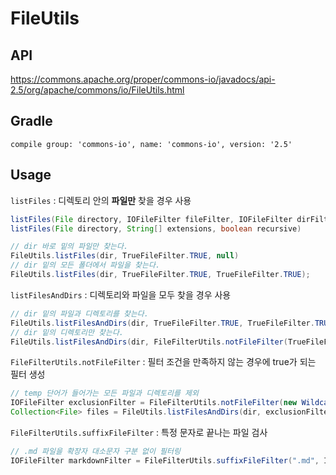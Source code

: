 # FileUtils

## API

<https://commons.apache.org/proper/commons-io/javadocs/api-2.5/org/apache/commons/io/FileUtils.html>

## Gradle

    compile group: 'commons-io', name: 'commons-io', version: '2.5'

## Usage

`listFiles` : 디렉토리 안의 **파일만** 찾을 경우 사용

```java
listFiles(File directory, IOFileFilter fileFilter, IOFileFilter dirFilter)
listFiles(File directory, String[] extensions, boolean recursive)

// dir 바로 밑의 파일만 찾는다.
FileUtils.listFiles(dir, TrueFileFilter.TRUE, null)
// dir 밑의 모든 폴더에서 파일을 찾는다.
FileUtils.listFiles(dir, TrueFileFilter.TRUE, TrueFileFilter.TRUE);
```

`listFilesAndDirs` : 디렉토리와 파일을 모두 찾을 경우 사용

```java
// dir 밑의 파일과 디렉토리를 찾는다.
FileUtils.listFilesAndDirs(dir, TrueFileFilter.TRUE, TrueFileFilter.TRUE);
// dir 밑의 디렉토리만 찾는다.
FileUtils.listFilesAndDirs(dir, FileFilterUtils.notFileFilter(TrueFileFilter.TRUE), TrueFileFilter.TRUE);
```

`FileFilterUtils.notFileFilter` : 필터 조건을 만족하지 않는 경우에 true가 되는 필터 생성

```java
// temp 단어가 들어가는 모든 파일과 디렉토리를 제외
IOFileFilter exclusionFilter = FileFilterUtils.notFileFilter(new WildcardFileFilter("*temp*"));
Collection<File> files = FileUtils.listFilesAndDirs(dir, exclusionFilter, exclusionFilter);
```

`FileFilterUtils.suffixFileFilter` : 특정 문자로 끝나는 파일 검사

```java
// .md 파일을 확장자 대소문자 구분 없이 필터링
IOFileFilter markdownFilter = FileFilterUtils.suffixFileFilter(".md", IOCase.INSENSITIVE);
```